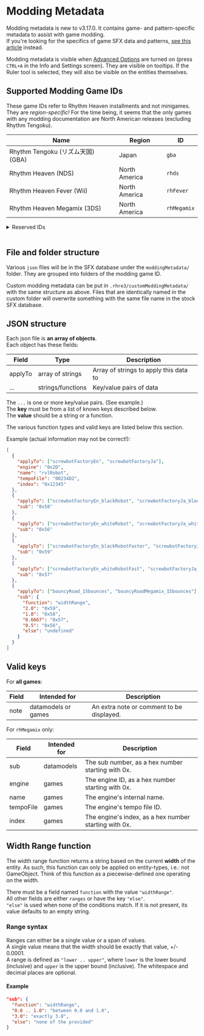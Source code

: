 # Modding Metadata

Modding metadata is new to v3.17.0. It contains game- and pattern-specific
metadata to assist with game modding.<br>
If you're looking for the specifics of game SFX data and patterns, [see this article](JSON-object-definitions.md) instead.

Modding metadata is visible when [Advanced Options](Advanced-options.md) are turned on (press
`CTRL+A` in the Info and Settings screen). They are visible on tooltips.
If the Ruler tool is selected, they will also be visible on the entities
themselves.

## Supported Modding Game IDs

These game IDs refer to Rhythm Heaven installments and not minigames.
They are *region-specific!* For the time being, it seems that the only games
with any modding documentation are North American releases (excluding Rhythm Tengoku).

| Name | Region | ID |
|---|---|---|
| Rhythm Tengoku (リズム天国) (GBA) | Japan | `gba` |
| Rhythm Heaven (NDS) | North America | `rhds` |
| Rhythm Heaven Fever (Wii) | North America | `rhFever` |
| Rhythm Heaven Megamix (3DS) | North America | `rhMegamix` |

<details><summary>Reserved IDs</summary>
<br>
<p>These IDs are reserved for future use, but are <strong>not</strong> currently usable.</p>
<table class="table table-striped table-bordered">
<thead>
<tr>
<th>Name</th>
<th>Region</th>
<th>ID</th>
</tr>
</thead>
<tbody>
<tr>
<td>Rhythm Tengoku Arcade (ARCADE)</td>
<td>Japan</td>
<td><code>gbaArcade</code></td>
</tr>
<tr>
<td>Rhythm Tengoku Gold (リズム天国ゴールド) (NDS)</td>
<td>Japan</td>
<td><code>rhdsJa</code></td>
</tr>
<tr>
<td>Rhythm Paradise (NDS)</td>
<td>Europe</td>
<td><code>rhdsEu</code></td>
</tr>
<tr>
<td>Rhythm World (리듬세상) (NDS)</td>
<td>Korea</td>
<td><code>rhdsKo</code></td>
</tr>
<tr>
<td>Minna no Rhythm Tengoku (みんなのリズム天国) (Wii)</td>
<td>Japan</td>
<td><code>rhFeverJa</code></td>
</tr>
<tr>
<td>Beat the Beat: Rhythm Paradise (Wii)</td>
<td>Europe</td>
<td><code>rhFeverEu</code></td>
</tr>
<tr>
<td>Rhythm World Wii (리듬 세상 Wii) (Wii)</td>
<td>Korea</td>
<td><code>rhFeverKo</code></td>
</tr>
<tr>
<td>Rhythm Tengoku The Best+ (リズム天国ザ・ベスト+) (3DS)</td>
<td>Japan</td>
<td><code>rhMegamixJa</code></td>
</tr>
<tr>
<td>Rhythm Paradise Megamix (3DS)</td>
<td>Europe</td>
<td><code>rhMegamixEu</code></td>
</tr>
<tr>
<td>Rhythm World The Best+ (리듬세상・더베스트+) (3DS)</td>
<td>Korea</td>
<td><code>rhMegamixKo</code></td>
</tr>
</tbody>
</table>
</details>
<br>

## File and folder structure
Various `json` files will be in the SFX database under the `moddingMetadata/` folder.
They are grouped into folders of the modding game ID.

Custom modding metadata can be put in `.rhre3/customModdingMetadata/` with the same structure
as above. Files that are identically named in the custom folder will overwrite something with
the same file name in the stock SFX database.

## JSON structure
Each json file is **an array of objects**.<br>
Each object has these fields:

| Field | Type | Description |
|---|---|---|
| applyTo | array of strings | Array of strings to apply this data to |
| ... | strings/functions | Key/value pairs of data |

The `...` is one or more key/value pairs. (See example.)<br>
The **key** must be from a list of known keys described below.<br>
The **value** should be a string or a function.

The various function types and valid keys are listed below this section.

Example (actual information may not be correct!):<br>
```json
[
  {
    "applyTo": ["screwbotFactoryEn", "screwbotFactoryJa"],
    "engine": "0x2D",
    "name": "rvlRobot",
    "tempoFile": "00234D2",
    "index": "0x12345"
  },
  {
    "applyTo": ["screwbotFactoryEn_blackRobot", "screwbotFactoryJa_blackRobot"],
    "sub": "0x58"
  },
  {
    "applyTo": ["screwbotFactoryEn_whiteRobot", "screwbotFactoryJa_whiteRobot"],
    "sub": "0x56"
  },
  {
    "applyTo": ["screwbotFactoryEn_blackRobotFaster", "screwbotFactoryJa_blackRobotFaster"],
    "sub": "0x59"
  },
  {
    "applyTo": ["screwbotFactoryEn_whiteRobotFast", "screwbotFactoryJa_whiteRobotFast"],
    "sub": "0x57"
  },
  {
    "applyTo": ["bouncyRoad_15bounces", "bouncyRoadMegamix_15bounces"],
    "sub": {
      "function": "widthRange",
      "2.0": "0x59",
      "1.0": "0x58",
      "0.6667": "0x57",
      "0.5": "0x56",
      "else": "undefined"
    }
  }
]
```

## Valid keys

For **all games**:

| Field | Intended for | Description |
|---|---|---|
| note | datamodels or games | An extra note or comment to be displayed. |

For `rhMegamix` only:

| Field | Intended for | Description |
|---|---|---|
| sub | datamodels | The sub number, as a hex number starting with 0x. |
| engine | games | The engine ID, as a hex number starting with 0x. |
| name | games | The engine's internal name. |
| tempoFile | games | The engine's tempo file ID. |
| index | games | The engine's index, as a hex number starting with 0x. |

## Width Range function

The width range function returns a string based on the current **width** of the entity.
As such, this function can only be applied on entity-types, i.e.: not GameObject.
Think of this function as a piecewise-defined one operating on the width.

There must be a field named `function` with the value `"widthRange"`.<br>
All other fields are either `ranges` or have the key `"else"`.<br>
`"else"` is used when none of the conditions match.
If it is not present, its value defaults to an empty string.

### Range syntax
Ranges can either be a single value or a span of values.<br>
A single value means that the width should be exactly that value, +/- 0.0001.<br>
A range is defined as `"lower .. upper"`, where `lower` is the lower bound (inclusive)
and `upper` is the upper bound (inclusive). The whitespace and decimal places are optional.

#### Example
```json
"sub": {
  "function": "widthRange",
  "0.0 .. 1.0": "between 0.0 and 1.0",
  "3.0": "exactly 3.0",
  "else": "none of the provided"
}
```